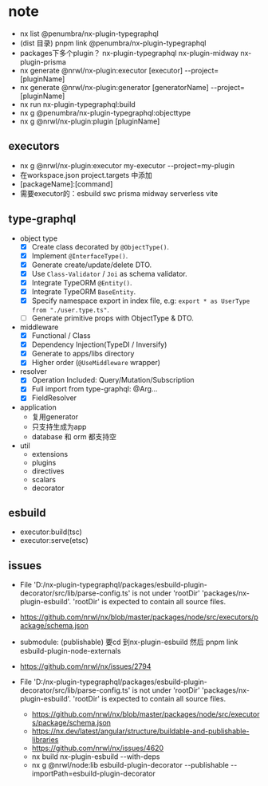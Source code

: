 # note

- nx list @penumbra/nx-plugin-typegraphql
- (dist 目录) pnpm link @penumbra/nx-plugin-typegraphql
- packages下多个plugin？ nx-plugin-typegraphql nx-plugin-midway nx-plugin-prisma
- nx generate @nrwl/nx-plugin:executor [executor] --project=[pluginName]
- nx generate @nrwl/nx-plugin:generator [generatorName] --project=[pluginName]
- nx run nx-plugin-typegraphql:build
- nx g @penumbra/nx-plugin-typegraphql:objecttype
- nx g @nrwl/nx-plugin:plugin [pluginName]

## executors

- nx g @nrwl/nx-plugin:executor  my-executor --project=my-plugin
- 在workspace.json project.targets 中添加
- \[packageName]:\[command]
- 需要executor的：esbuild swc prisma midway serverless vite

## type-graphql

- object type
  - [x] Create class decorated by `@ObjectType()`.
  - [x] Implement `@InterfaceType()`.
  - [x] Generate create/update/delete DTO.
  - [x] Use `Class-Validator` / `Joi` as schema validator.
  - [x] Integrate TypeORM `@Entity()`.
  - [x] Integrate TypeORM `BaseEntity`.
  - [x] Specify namespace export in index file, e.g: `export * as UserType from "./user.type.ts"`.
  - [ ] Generate primitive props with ObjectType & DTO.
- middleware
  - [x] Functional / Class
  - [x] Dependency Injection(TypeDI / Inversify)
  - [x] Generate to apps/libs directory
  - [x] Higher order (`@UseMiddleware` wrapper)
- resolver
  - [x] Operation Included: Query/Mutation/Subscription
  - [x] Full import from type-graphql: @Arg...
  - [x] FieldResolver
- application
  - 复用generator
  - 只支持生成为app
  - database 和 orm 都支持空
- util
  - extensions
  - plugins
  - directives
  - scalars
  - decorator

## esbuild

- executor:build(tsc)
- executor:serve(etsc)

## issues

-  File 'D:/nx-plugin-typegraphql/packages/esbuild-plugin-decorator/src/lib/parse-config.ts' is not under 'rootDir' 'packages/nx-plugin-esbuild'. 'rootDir' is expected to contain all source files.
  - https://github.com/nrwl/nx/blob/master/packages/node/src/executors/package/schema.json
- submodule: (publishable) 要cd 到nx-plugin-esbuild 然后 pnpm link esbuild-plugin-node-externals 

-  https://github.com/nrwl/nx/issues/2794
- File 'D:/nx-plugin-typegraphql/packages/esbuild-plugin-decorator/src/lib/parse-config.ts' is not under 'rootDir' 'packages/nx-plugin-esbuild'. 'rootDir' is expected to contain all source files.
  - https://github.com/nrwl/nx/blob/master/packages/node/src/executors/package/schema.json
  - https://nx.dev/latest/angular/structure/buildable-and-publishable-libraries
  - https://github.com/nrwl/nx/issues/4620
  - nx build nx-plugin-esbuild --with-deps
  - nx g @nrwl/node:lib esbuild-plugin-decorator --publishable --importPath=esbuild-plugin-decorator
